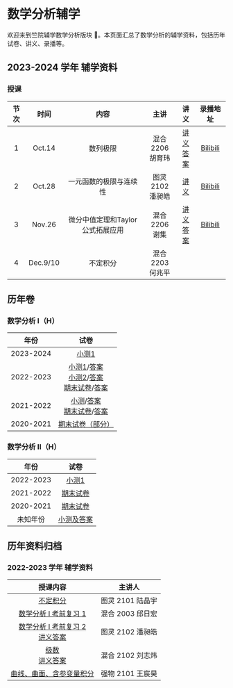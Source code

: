 # 数学分析辅学

欢迎来到竺院辅学数学分析版块 🤗。本页面汇总了数学分析的辅学资料，包括历年试卷、讲义、录播等。

## 2023-2024 学年 辅学资料

### 授课

| 节次 |  时间  |          内容          |       主讲       |                                 讲义                                  |                        录播地址                         |
| :--: | :----: | :--------------------: | :--------------: | :-------------------------------------------------------------------: | :-----------------------------------------------------: |
|  1   | Oct.14 |        数列极限        | 混合 2206 <br /> 胡育玮 |     [讲义](2024/analysis_lecture1_sequence_limits.md)<br />[答案](2024/analysis_lecture1_sequence_limits_answer.pdf)     | [Bilibili](https://www.bilibili.com/video/BV1Qw411c7bM) |
|  2   | Oct.28 | 一元函数的极限与连续性 | 图灵 2102 <br /> 潘昶皓 | [讲义](2024/analysis_lecture2_function.pdf) | [Bilibili](https://www.bilibili.com/video/BV1BM411D7rJ) |
| 3    | Nov.26 | 微分中值定理和Taylor公式拓展应用 | 混合 2206 <br /> 谢集 | [讲义](2024/analysis_lecture3.pdf)<br />[答案](2024/analysis_lecture3_answer.pdf) | [Bilibili](https://www.bilibili.com/video/BV1ij411L7NU/) |
| 4    | Dec.9/10 | 不定积分 | 混合 2203 <br /> 何兆平 | | |

## 历年卷

### 数学分析 I（H）

| 年份 | 试卷 |
| :--: | :--: |
| 2023-2024 | [小测1](analysis1_paper/23test1.pdf) |
| 2022-2023 | [小测1](analysis1_paper/22test1.pdf)/[答案](analysis1_paper/22test1_answer.md)<br />[小测2](analysis1_paper/22test2.pdf)/[答案](analysis1_paper/22test2_answer.pdf)<br />[期末试卷](analysis1_paper/22exam.pdf)/[答案](analysis1_paper/22exam_answer.pdf)|
| 2021-2022 | [小测](analysis1_paper/21test.pdf)/[答案](analysis1_paper/21test_answer.pdf)<br />[期末试卷](analysis1_paper/21exam.pdf)/[答案](analysis1_paper/21exam_answer.pdf) |
| 2020-2021 | [期末试卷（部分）](analysis1_paper/20exam.pdf) |

### 数学分析 II（H）

| 年份 | 试卷 |
| :--: | :--: |
| 2022-2023 | [小测1](analysis2_paper/22test1.pdf) | [答案](analysis2_paper/22test1_answer.pdf)<br />[小测2](analysis2_paper/22test2.pdf) | [答案](analysis2_paper/22test2_answer.pdf)<br />[期末试卷](analysis2_paper/22exam.pdf) | [答案](analysis2_paper/22exam_answer.pdf) |
| 2021-2022 | [期末试卷](analysis2_paper/21exam.pdf) | [答案](analysis2_paper/21exam_answer.pdf) |
| 2020-2021 | [期末试卷](analysis2_paper/20exam.pdf) |
| 未知年份 | [小测及答案](analysis2_paper/unknow_test_answer.pdf) |


## 历年资料归档

### 2022-2023 学年 辅学资料

|                                                授课内容                                                |      主讲人      |
| :----------------------------------------------------------------------------------------------------: | :--------------: |
|                                [不定积分](2023/indefinite_integral.pdf)                                | 图灵 2101 陆晶宇 |
|                          [数学分析 I 考前复习 1](2023/analysis1_review1.pdf)                           | 混合 2003 邱日宏 |
| [数学分析 I 考前复习 2](2023/analysis1_review2.pdf) <br> [讲义答案](2023/analysis1_review2_answer.pdf) | 图灵 2102 潘昶皓 |
|                    [级数](2023/series.pdf) <br> [讲义答案](2023/series_answer.pdf)                     | 混合 2102 刘志炜 |
|                     [曲线、曲面、含参变量积分](2023/curves_surfaces_integrals.pdf)                     | 强物 2101 王宸昊 |
